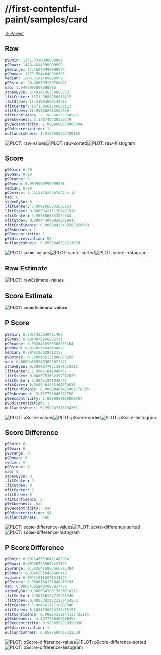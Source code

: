 
# //first-contentful-paint/samples/card

[→ Parent](../..)


## Raw


```yaml
p90min: 1361.3310000000001
p90max: 1448.4814999999999
p90range: 87.15049999999974
p90mean: 1370.5044648936168
median: 1364.3101499999998
p90stdev: 20.480799139706477
mad: 1.6497000000000526
stdevBySn: 2.4814726350000353
lfitCenter: 1371.9681256010122
lfitStdev: 17.51803609144666
mfitCenter: 1371.9681256010122
mfitStdev: 21.955602313505928
mfitConfidence: 2.195560231350593
p90skewness: 3.178740420385679
p90eccentricity: 1.0000000000000004
p90discretization: 1
outlandishness: 1.0127558612789165

```

![PLOT: raw-values](./raw/values.svg)![PLOT: raw-sorted](./raw/sorted.svg)![PLOT: raw-histogram](./raw/histogram.svg)
## Score


```yaml
p90min: 0.99
p90max: 0.99
p90range: 0
p90mean: 0.9899999999999988
median: 0.99
p90stdev: 1.2212453270876722e-15
mad: 0
stdevBySn: 0
lfitCenter: 0.9898566332053863
lfitStdev: 0.0003542151281481916
mfitCenter: 0.9898566332053863
mfitStdev: 0.0004439428282058643
mfitConfidence: 0.00004439428282058643
p90skewness: 1
p90eccentricity: 1
p90discretization: 94
outlandishness: 0.9993940312213039

```

![PLOT: score-values](./score/values.svg)![PLOT: score-sorted](./score/sorted.svg)![PLOT: score-histogram](./score/histogram.svg)
## Raw Estimate

![PLOT: rawEstimate-values](./rawEstimate/values.svg)
## Score Estimate

![PLOT: scoreEstimate-values](./scoreEstimate/values.svg)
## P Score


```yaml
p90min: 0.9922463030461406
p90max: 0.9948879936022291
p90range: 0.0026416905560885384
p90mean: 0.9946253543640049
median: 0.9948106629712157
p90stdev: 0.0006166151948863292
mad: 0.000043058483093827427
stdevBySn: 0.00006476313806610212
lfitCenter: 0.99451841040457
lfitStdev: 0.0006753682257972026
mfitCenter: 0.99451841040457
mfitStdev: 0.0008464485461370535
mfitConfidence: 0.00008464485461370535
p90skewness: -3.197778646829796
p90eccentricity: 1.0000000000000007
p90discretization: 1
outlandishness: 0.999207816184301

```

![PLOT: pScore-values](./pScore/values.svg)![PLOT: pScore-sorted](./pScore/sorted.svg)![PLOT: pScore-histogram](./pScore/histogram.svg)
## Score Difference


```yaml
p90min: 0
p90max: 0
p90range: 0
p90mean: 0
median: 0
p90stdev: 0
mad: 0
stdevBySn: 0
lfitCenter: 0
lfitStdev: 0
mfitCenter: 0
mfitStdev: 0
mfitConfidence: 0
p90skewness: .nan
p90eccentricity: .nan
p90discretization: 94
outlandishness: .nan

```

![PLOT: score-difference-values](./score-difference/values.svg)![PLOT: score-difference-sorted](./score-difference/sorted.svg)![PLOT: score-difference-histogram](./score-difference/histogram.svg)
## P Score Difference


```yaml
p90min: 0.0022463030461405964
p90max: 0.004887993602229135
p90range: 0.0026416905560885384
p90mean: 0.00462535436400468
median: 0.004810662971215629
p90stdev: 0.0006166151948863293
mad: 0.000043058483093827427
stdevBySn: 0.00006476313806610212
lfitCenter: 0.00466177719918346
lfitStdev: 0.00033821322220454553
mfitCenter: 0.00466177719918346
mfitStdev: 0.0004238874132425191
mfitConfidence: 0.00004238874132425191
p90skewness: -3.1977786468308453
p90eccentricity: 0.9999999999999996
p90discretization: 1
outlandishness: 0.9597500667321358

```

![PLOT: pScore-difference-values](./pScore-difference/values.svg)![PLOT: pScore-difference-sorted](./pScore-difference/sorted.svg)![PLOT: pScore-difference-histogram](./pScore-difference/histogram.svg)